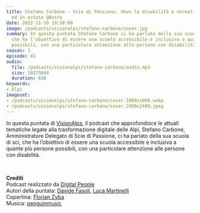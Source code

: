 ```yaml
---
title: Stefano Carbone - Scie di Passione, dove la disabilità è normalità, in inverno
  ed in estate @Aosta
date: 2022-11-10 19:50:00
image: /podcasts/visionalps/stefano-carbone/cover.jpg
summary: In questa puntata Stefano Carbone ci ha parlato della sua scuola di sci,
  che ha l’obiettivo di essere una scuola accessibile e inclusiva a quante più persone
  possibili, con una particolare attenzione alle persone con disabilità.
season: 1
episode: 41
audio:
  file: /podcasts/visionalps/stefano-carbone/audio.mp3
  size: 10173044
  duration: 636
keywords:
- Alpi
imageset:
- /podcasts/visionalps/stefano-carbone/cover.1000x1000.webp
- /podcasts/visionalps/stefano-carbone/cover.2400x2400.jpeg
---
```


In questa puntata di [VisionAlps](https://www.visionalps.com/), il podcast che approfondisce le attuali tematiche legate alla trasformazione digitale delle Alpi, Stefano Carbone, Amministratore Delegato di Scie di Passione, ci ha parlato della sua scuola di sci, che ha l’obiettivo di essere una scuola accessibile e inclusiva a quante più persone possibili, con una particolare attenzione alle persone con disabilità.

<br>

**Crediti**<br>
Podcast realizzato da [Digital People](https://w3id.org/digitalpeople)<br>
Autori della puntata: [Davide Fasoli](https://www.linkedin.com/in/davide-fasoli-2b3246179/), [Luca Martinelli](https://www.linkedin.com/in/luca-martinelli/)<br>
Copertina: [Florian Zyba](https://www.linkedin.com/in/florian-zyba/)<br>
Musica: [penguinmusic](https://pixabay.com/users/penguinmusic-24940186/)